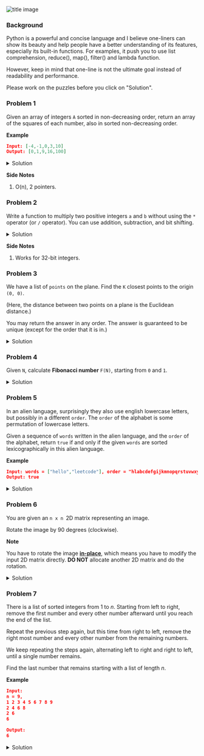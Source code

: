 ![title image](http://wx3.sinaimg.cn/mw690/006a0Rdhgy1fl1hfkq0jfj30ku0rsq7u.jpg)

### Background

Python is a powerful and concise language and I believe one-liners can show its beauty and help people have a better understanding of its features, especially its built-in functions. For examples, it push you to use list comprehension, reduce(), map(), filter() and lambda function.

However, keep in mind that one-line is not the ultimate goal instead of readability and performance.

Please work on the puzzles before you click on "Solution".



### Problem 1

Given an array of integers `A` sorted in non-decreasing order, return an array of the squares of each number, also in sorted non-decreasing order.

**Example**

```json
Input: [-4,-1,0,3,10]
Output: [0,1,9,16,100]
```

<details>
<summary>Solution</summary>
<script src="https://gist.github.com/Wizna/93d18ce47a5beb7d6942294ed07bccb4.js"></script>
</details>

**Side Notes**

1. O(n), 2 pointers.



### Problem 2

Write a function to multiply two positive integers `a` and `b` without using the `*` operator (or `/` operator). You can use addition, subtraction, and bit shifting.

<details><summary>Solution</summary>
<script src="https://gist.github.com/Wizna/0f1b920ed59a240fe06150e6d23a4f50.js"></script>
</details>

**Side Notes**

1. Works for 32-bit integers.



### Problem 3

We have a list of `points` on the plane.  Find the `K` closest points to the origin `(0, 0)`.

(Here, the distance between two points on a plane is the Euclidean distance.) 

You may return the answer in any order.  The answer is guaranteed to be unique (except for the order that it is in.)

<details><summary>Solution</summary>
<script src="https://gist.github.com/Wizna/be97effec90463e902ee9a8267d3cb50.js"></script>
</details>


### Problem 4

Given `N`, calculate **Fibonacci number** `F(N)`, starting from `0` and `1`.

<details><summary>Solution</summary>
<script src="https://gist.github.com/Wizna/c8dd054682cee8472a9a8b40e8b98b50.js"></script>
</details>


### Problem 5

In an alien language, surprisingly they also use english lowercase letters, but possibly in a different `order`. The `order` of the alphabet is some permutation of lowercase letters.

Given a sequence of `words` written in the alien language, and the `order` of the alphabet, return `true` if and only if the given `words` are sorted lexicographically in this alien language.

**Example**

```json
Input: words = ["hello","leetcode"], order = "hlabcdefgijkmnopqrstuvwxyz"
Output: true
```

<details><summary>Solution</summary>
<script src="https://gist.github.com/Wizna/60a46b741994120c881f2c142eb17bd3.js"></script>
</details>


### Problem 6

You are given an `n x n `2D matrix representing an image.

Rotate the image by 90 degrees (clockwise).

**Note**

You have to rotate the image [**in-place**](https://en.wikipedia.org/wiki/In-place_algorithm), which means you have to modify the input 2D matrix directly. **DO NOT** allocate another 2D matrix and do the rotation.

<details><summary>Solution</summary>
<script src="https://gist.github.com/Wizna/1f6c6382e5653ffcff43d7d0b5982592.js"></script>
</details>


### Problem 7

There is a list of sorted integers from 1 to *n*. Starting from left to right, remove the first number and every other number afterward until you reach the end of the list.

Repeat the previous step again, but this time from right to left, remove the right most number and every other number from the remaining numbers.

We keep repeating the steps again, alternating left to right and right to left, until a single number remains.

Find the last number that remains starting with a list of length *n*.

**Example**

```json
Input:
n = 9,
1 2 3 4 5 6 7 8 9
2 4 6 8
2 6
6

Output:
6
```

<details><summary>Solution</summary>
<script src="https://gist.github.com/Wizna/606702a3ca194f283fe11a627a4f542f.js"></script>
</details>